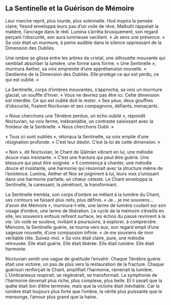 ## La Sentinelle et la Guérison de Mémoire

Leur marche reprit, plus lourde, plus solennelle. Hod inspira la pensée claire, Yesod enveloppa leurs pas d’un voile de rêve, Malkuth rappelait la matière, l’ancrage dans le réel. Lumina s’arrêta brusquement, son regard perçant l’obscurité, son aura lumineuse vacillant. « Je sens une présence. » Sa voix était un murmure, à peine audible dans le silence oppressant de la Dimension des Oubliés.

Une ombre se glissa entre les arbres de cristal, une silhouette mouvante qui semblait absorber la lumière, une forme sans forme. « Une Sentinelle », murmura Aether, sa voix empreinte d’une appréhension nouvelle. « Gardienne de la Dimension des Oubliés. Elle protège ce qui est perdu, ce qui est oublié. »

La Sentinelle, corps d’ombres mouvantes, s’approcha, sa voix un murmure glacial, un souffle d’hiver. « Vous ne devriez pas être ici. Cette dimension est interdite. Ce qui est oublié doit le rester. » Ses yeux, deux gouffres d’obscurité, fixaient Noctuvian et ses compagnons, défiants, menaçants.

« Nous cherchons une Ténèbre perdue, un écho oublié », répondit Noctuvian, sa voix ferme, inébranlable, un contraste saisissant avec la froideur de la Sentinelle. « Nous cherchons Oubli. »

« Tous ici sont oubliés », rétorqua la Sentinelle, sa voix emplie d’une résignation profonde. « C’est leur destin. C’est la loi de cette dimension. »

« Non », dit Noctuvian, le Chant de Qālmān vibrant en lui, une mélodie douce mais insistante. « C’est une fracture qui peut être guérie. Une blessure qui peut être soignée. » Il commença à chanter, une mélodie douce et insistante, une harmonie qui résonnait avec la structure même de l’existence. Lumina, Aether et Nox se joignirent à lui, leurs voix s’unissant dans une harmonie parfaite, un chœur céleste. Le Chant enveloppa la Sentinelle, la caressant, la pénétrant, la transformant.

La Sentinelle trembla, son corps d’ombre se mêlant à la lumière du Chant, ses contours se faisant plus nets, plus définis. « Je… je me souviens… d’avoir été Mémoire », murmura-t-elle, une larme de lumière coulant sur son visage d’ombre, une larme de libération. Le cycle de la mémoire s’éveilla en elle, les souvenirs enfouis refirent surface, les échos du passé revinrent à la vie. Un voile se souleva, invitant à poursuivre, à explorer, à comprendre. Mémoire, la Sentinelle guérie, se tourna vers eux, son regard empli d’une sagesse nouvelle, d’une compassion infinie. « Je me souviens de mon véritable rôle. Suivez-moi. » Sa voix était claire, pure, une mélodie retrouvée. Elle était guérie. Elle était libérée. Elle était lumière. Elle était harmonie.

Noctuvian sentit une vague de gratitude l’envahir. Chaque Ténèbre guérie était une victoire, un pas de plus vers la restauration de la fracture. Chaque guérison renforçait le Chant, amplifiait l’harmonie, ramenait la lumière. L’Umbranexus respirait, se régénérait, se transformait. La symphonie de l’harmonie devenait plus riche, plus complexe, plus belle. Et il savait que la quête était loin d’être terminée, mais que la victoire était inévitable. Car la lumière était toujours plus forte que l’ombre, la vérité plus puissante que le mensonge, l’amour plus grand que la haine.
